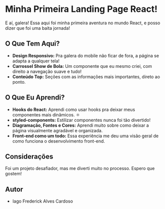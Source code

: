 # Minha Primeira Landing Page React! 

E aí, galera! Essa aqui foi minha primeira aventura no mundo React, e posso dizer que foi uma baita jornada! 

## O Que Tem Aqui?

* **Design Responsivo:** Pra galera do mobile não ficar de fora, a página se adapta a qualquer tela! 
* **Carrossel Show de Bola:** Um componente que eu mesmo criei, com direito a navegação suave e tudo! 
* **Conteúdo Top:** Seções com as informações mais importantes, direto ao ponto.

## O Que Eu Aprendi?

* **Hooks do React:** Aprendi como usar hooks pra deixar meus componentes mais dinâmicos. ⚛️
* **styled-components:** Estilizar componentes nunca foi tão divertido! 
* **Diagramação, Fontes e Cores:** Aprendi muito sobre como deixar a página visualmente agradável e organizada. 
* **Front-end como um todo:** Essa experiência me deu uma visão geral de como funciona o desenvolvimento front-end. 

## Considerações

Foi um projeto desafiador, mas me diverti muito no processo. Espero que gostem! 

## Autor

* Iago Frederick Alves Cardoso
